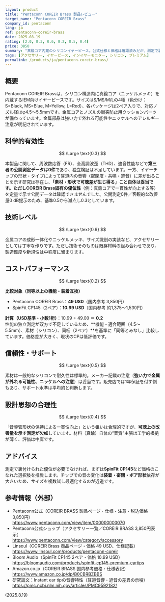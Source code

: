 ```yaml
---
layout: product
title: "Pentaconn COREIR Brass 製品レビュー"
target_name: "Pentaconn COREIR Brass"
company_id: pentaconn
lang: ja
ref: pentaconn-coreir-brass
date: 2025-08-19
rating: [2.0, 0.3, 0.6, 0.2, 0.5, 0.4]
price: 3850
summary: "真鍮コア内蔵のシリコンイヤーピース。公式仕様と価格は確認済みだが、測定で裏付けられた性能優位は未確認。標準的代替品と比べて高価"
tags: [アクセサリー, イヤーピース, インイヤーモニター, シリコン, プレミアム]
permalink: /products/ja/pentaconn-coreir-brass/
---
```

## 概要

Pentaconn COREIR Brassは、シリコン構造内に真鍮コア（ニッケルメッキ）を内蔵するIEM向けイヤーピースです。サイズはS/MS/M/Lの4種（色分け：S=Black, MS=Blue, M=Yellow, L=Red）、各パッケージは2ペア入りで、対応ノズル径はφ4.5〜5.5mmです。金属コアとノズルの衝突防止用クッションパーツが備わっています。金属部品は強い力で外れる可能性やニッケルへのアレルギー注意が明記されています。

## 科学的有効性

$$ \Large \text{0.3} $$

本製品に関して、周波数応答（FR）、全高調波歪（THD）、遮音性能などで**第三者の公開測定データは0件**であり、独立検証は不足しています。一方、イヤーチップの形状・タイプによって耳道内の音響（密閉度・共鳴・遮音）に差が出ることを示す研究は存在し、**「素材・形状で可聴差が生じ得る」**こと自体は妥当です。ただし**COREIR Brass固有の優位性**（例：真鍮コアで一貫性が向上する等）を定量で示す公開データは確認できませんでした。公開測定0件／客観的な改善量0 dB提示のため、基準0.5から減点し0.3としています。

## 技術レベル

$$ \Large \text{0.6} $$

金属コアの成形一体化やニッケルメッキ、サイズ識別の実装など、アクセサリーとしては丁寧な作りです。ただし技術そのものは既存材料の組み合わせであり、製造難度や新規性は中程度に留まります。

## コストパフォーマンス

$$ \Large \text{0.2} $$

**比較対象（同等以上の機能・装着互換）**  
- Pentaconn COREIR Brass：**49 USD**（国内参考 3,850円）  
- SpinFit CP145（2ペア）：**10.99 USD**（国内参考 約1,375〜1,530円）

**計算（USD基準・小数1桁）**：10.99 ÷ 49.00 ＝ **0.2**  
性能の独立測定が双方で不足しているため、**機能・適合範囲（4.5〜5.5mm）、素材（シリコン）、同梱（2ペア）**を基準に「同等とみなし」比較しています。価格差が大きく、現状のCPは低評価です。

## 信頼性・サポート

$$ \Large \text{0.5} $$

素材は一般的なシリコンで耐久性は標準的。メーカー記載の注意（**強い力で金属が外れる可能性、ニッケルへの注意**）は妥当です。販売店では1年保証を付す例もあり、サポート水準は平均的と判断します。

## 設計思想の合理性

$$ \Large \text{0.4} $$

「音導管形状の保持による一貫性向上」という狙いは合理的ですが、**可聴上の改善量を示す測定が欠如**しています。材料（真鍮）自体の“音質”主張は工学的根拠が薄く、評価は中庸です。

## アドバイス

測定で裏付けられた優位が必要でなければ、まずは**SpinFit CP145**など価格のこなれた選択肢を推奨します。チップでの音の変化は**装着・密閉・ボア形状**依存が大きいため、サイズを複数試し最適化するのが近道です。

## 参考情報（外部）

- Pentaconn公式（COREIR BRASS 製品ページ・仕様・注意・税込価格 3,850円）  
  https://www.pentaconn.com/view/item/000000000070
- Pentaconn公式ショップ（アクセサリー一覧／COREIR BRASS 3,850円表示）  
  https://www.pentaconn.com/view/category/accessory
- Linsoul（COREIR Brass 商品ページ・価格 49 USD、仕様記載）  
  https://www.linsoul.com/products/pentaconn-coreir
- Bloom Audio（SpinFit CP145 2ペア・価格 10.99 USD）  
  https://bloomaudio.com/products/spinfit-cp145-premium-eartips
- Amazon.co.jp（COREIR BRASS 国内参考価格・仕様表記）  
  https://www.amazon.co.jp/dp/B0CBRBZBBS
- 研究論文：Instant ear tipの音響特性（耳道音響・遮音の差異の示唆）  
  https://pmc.ncbi.nlm.nih.gov/articles/PMC9592182/

(2025.8.19)

